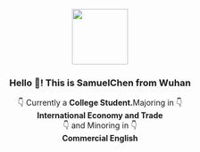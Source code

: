 <p align="center" width="300">
   <img align="center" width="100" src="https://avatars.githubusercontent.com/u/65054820?v=4" />
   <h3 align="center">Hello 👋! This is SamuelChen from Wuhan</h3>
</p>

<p align="center">👇 Currently a <strong>College Student.</strong>Majoring in 👇 <br /><strong>International Economy and Trade </strong><br />👇 and Minoring in 👇<br /><strong>Commercial English </strong></p>

# 
